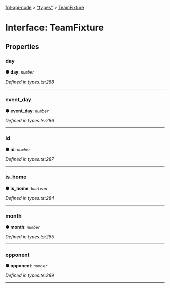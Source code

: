 [fpl-api-node](../README.md) > ["types"](../modules/_types_.md) > [TeamFixture](../interfaces/_types_.teamfixture.md)



# Interface: TeamFixture


## Properties
<a id="day"></a>

###  day

**●  day**:  *`number`* 

*Defined in types.ts:288*





___

<a id="event_day"></a>

###  event_day

**●  event_day**:  *`number`* 

*Defined in types.ts:286*





___

<a id="id"></a>

###  id

**●  id**:  *`number`* 

*Defined in types.ts:287*





___

<a id="is_home"></a>

###  is_home

**●  is_home**:  *`boolean`* 

*Defined in types.ts:284*





___

<a id="month"></a>

###  month

**●  month**:  *`number`* 

*Defined in types.ts:285*





___

<a id="opponent"></a>

###  opponent

**●  opponent**:  *`number`* 

*Defined in types.ts:289*





___


